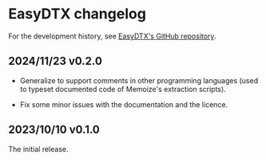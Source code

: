 # EasyDTX changelog

For the development history, see [EasyDTX's GitHub
repository](https://github.com/sasozivanovic/easydtx).

## 2024/11/23 v0.2.0

* Generalize to support comments in other programming languages
  (used to typeset documented code of Memoize's extraction scripts).

* Fix some minor issues with the documentation and the licence.

## 2023/10/10 v0.1.0

The initial release.
